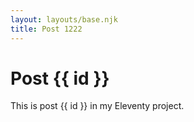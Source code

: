 ```yaml
---
layout: layouts/base.njk
title: Post 1222
---
```


# Post {{ id }}

This is post {{ id }} in my Eleventy project.
